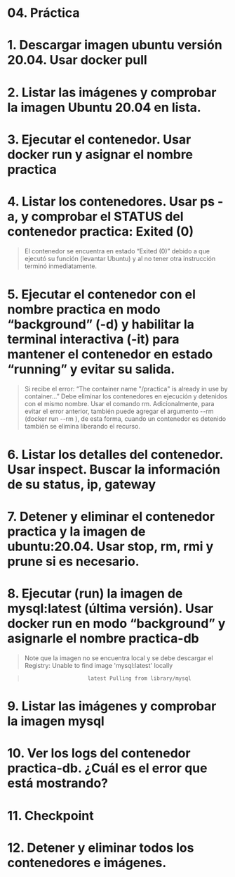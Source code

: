 # 04. Práctica <!-- omit in TOC -->

# 1. Descargar imagen ubuntu versión 20.04. Usar docker pull

# 2. Listar las imágenes y comprobar la imagen Ubuntu 20.04 en lista.

# 3. Ejecutar el contenedor. Usar docker run y asignar el nombre practica

# 4. Listar los contenedores. Usar ps -a, y comprobar el STATUS del contenedor practica: Exited (0)

> El contenedor se encuentra en estado “Exited (0)” debido a que ejecutó su función (levantar Ubuntu) y al no tener otra instrucción terminó inmediatamente.

# 5. Ejecutar el contenedor con el nombre practica en modo “background”  (-d) y habilitar la terminal interactiva (-it) para mantener el contenedor en estado “running” y evitar su salida.

> Si recibe el error: “The container name "/practica" is already in use by container...” Debe eliminar los contenedores en ejecución y detenidos con el mismo nombre. Usar el comando rm. Adicionalmente, para evitar el error anterior, también puede agregar el argumento --rm (docker run --rm <otros argumentos>), de esta forma, cuando un contenedor es detenido también se elimina liberando el recurso.

# 6. Listar los detalles del contenedor. Usar inspect. Buscar la información de su status, ip, gateway

# 7. Detener y eliminar el contenedor practica y la imagen de ubuntu:20.04. Usar stop, rm, rmi y prune si es necesario.

# 8. Ejecutar (run) la imagen de mysql:latest (última versión). Usar docker run en modo “background” y asignarle el nombre practica-db

> Note que la imagen no se encuentra local y se debe descargar el Registry: Unable to find image 'mysql:latest' locally

>                         latest Pulling from library/mysql

# 9. Listar las imágenes y comprobar la imagen mysql

# 10. Ver los logs del contenedor practica-db. ¿Cuál es el error que está mostrando?

# 11. Checkpoint
# 12. Detener y eliminar todos los contenedores e imágenes.


